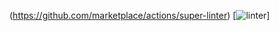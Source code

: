  (https://github.com/marketplace/actions/super-linter)
 [![linter](https://github.com/DamonDoesStuff/Assignment-3/workflows/linter/badge.svg)]